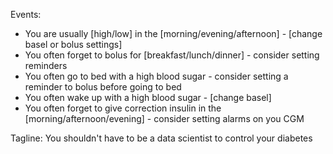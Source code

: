 Events:
* You are usually [high/low] in the [morning/evening/afternoon] - [change basel or bolus settings]
* You often forget to bolus for [breakfast/lunch/dinner] - consider setting reminders
* You often go to bed with a high blood sugar - consider setting a reminder to bolus before going to bed
* You often wake up with a high blood sugar - [change basel]
* You often forget to give correction insulin in the [morning/afternoon/evening] - consider setting alarms on you CGM

Tagline: You shouldn't have to be a data scientist to control your diabetes
